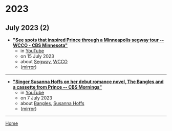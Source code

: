 # 2023

## July 2023 (2)

 - [**"See spots that inspired Prince through a Minneapolis segway tour -- WCCO - CBS Minnesota"**](https://www.youtube.com/watch?v=jSJCuSZCq-4)
    - in [YouTube](../../../publications/u-z/youtube/index.md)
    - on 15 July 2023
    - about [Segway](../../../topics/segway/index.md), [WCCO](../../../topics/wcco/index.md)
    - ([mirror](https://web.archive.org/web/*/https://www.youtube.com/watch?v=jSJCuSZCq-4))

----

 - [**"Singer Susanna Hoffs on her debut romance novel, The Bangles and a cassette from Prince -- CBS Mornings"**](https://www.youtube.com/watch?v=O5XhmGL5Dto)
    - in [YouTube](../../../publications/u-z/youtube/index.md)
    - on 7 July 2023
    - about [Bangles](../../../topics/bangles/index.md), [Susanna Hoffs](../../../topics/susanna-hoffs/index.md)
    - ([mirror](https://web.archive.org/web/*/https://www.youtube.com/watch?v=O5XhmGL5Dto))

----

[Home](../index.md)
